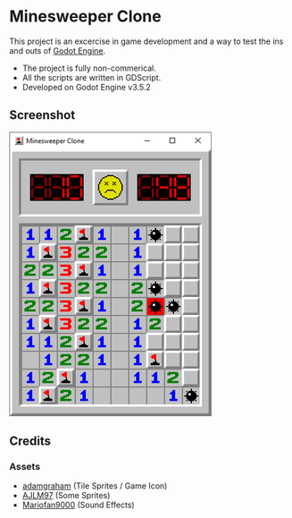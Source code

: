 # Minesweeper Clone

This project is an excercise in game development and a way to test the ins and outs of [Godot Engine](https://godotengine.org/).
- The project is fully non-commerical.
- All the scripts are written in GDScript.
- Developed on Godot Engine v3.5.2

## Screenshot
![Game Screenshot](./img/game.png)

## Credits
### Assets
- [adamgraham](https://github.com/zigurous/unity-minesweeper-tutorial) (Tile Sprites / Game Icon)
- [AJLM97](https://github.com/AJLM97) (Some Sprites)
- [Mariofan9000](https://www.sounds-resource.com/pc_computer/minesweeper/sound/17799/) (Sound Effects)